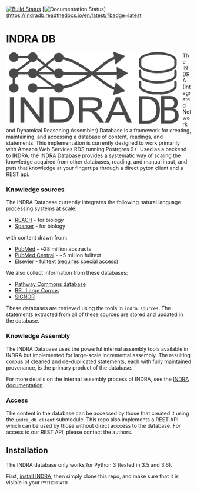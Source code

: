[![Build Status](https://api.travis-ci.org/indralab/indra_db.svg?branch=master)](https://travis-ci.org/indralab/indra_db) [![Documentation Status](https://readthedocs.org/projects/indra_db/badge/?version=latest)](https://indradb.readthedocs.io/en/latest/?badge=latest

# INDRA DB

<img align="left" src="/doc/indra_db_logo.png?raw=True" width="480" height="200" />

The INDRA (Integrated Network and Dynamical Reasoning Assembler) Database is a
framework for creating, maintaining, and accessing a database of content,
readings, and statements. This implementation is currently designed to work
primarily with Amazon Web Services RDS running Postrgres 9+. Used as a backend
to INDRA, the INDRA Database provides a systematic way of scaling the knowledge
acquired from other databases, reading, and manual input, and puts that
knowledge at your fingertips through a direct pyton client and a REST api.

### Knowledge sources

The INDRA Database currently integrates the following natural language
processing systems at scale:
- [REACH](https://github.com/clulab/reach) - for biology
- [Sparser](https://github.com/ddmcdonald/sparser) - for biology

with content drawn from:
- [PubMed](https://www.ncbi.nlm.nih.gov/pubmed/) - ~28 million abstracts
- [PubMed Central](/www.ncbi.nlm.nih.gov/pmc/) - ~5 million fulltext
- [Elsevier](https://www.elsevier.com/) - fulltext (requires special access)

We also collect information from these databases:
- [Pathway Commons database](http://pathwaycommons.org/)
- [BEL Large Corpus](https://github.com/OpenBEL/)
- [SIGNOR](https://signor.uniroma2.it/)

These databases are retrieved using the tools in `indra.sources`. The statements
extracted from all of these sources are stored and updated in the database.

### Knowledge Assembly

The INDRA Database uses the powerful internal assembly tools available in INDRA
but implemented for large-scale incremental assembly. The resulting corpus of
cleaned and de-duplicated statements, each with fully maintained provenance, is
the primary product of the database.

For more details on the internal assembly process of INDRA, see the
[INDRA documentation](http://indra.readthedocs.io/en/latest/modules/preassembler).

### Access

The content in the database can be accessed by those that created it using the
`indra_db.client` submodule. This repo also implements a REST API which can be
used by those without direct acccess to the database. For access to our REST
API, please contact the authors.

## Installation

The INDRA database only works for Python 3 (tested in 3.5 and 3.6).

First, [install INDRA](http://indra.readthedocs.io/en/latest/installation.html),
then simply clone this repo, and make sure that it is visible in your
`PYTHONPATH`.
